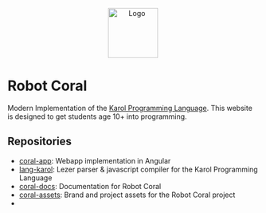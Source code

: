 <p align="center">
<img src="https://cdn.robotcoral.de/coral.svg" height="100px" alt="Logo" />
</p>

# Robot Coral

Modern Implementation of the [Karol Programming Language](<https://en.wikipedia.org/wiki/Karel_(programming_language)>).
This website is designed to get students age 10+ into programming.

## Repositories

* [coral-app](https://github.com/robotcoral/coral-app): Webapp implementation in Angular
* [lang-karol](https://github.com/robotcoral/lang-karol): Lezer parser & javascript compiler for the Karol Programming Language
* [coral-docs](https://github.com/robotcoral/coral-docs): Documentation for Robot Coral
* [coral-assets](https://github.com/robotcoral/coral-assets): Brand and project assets for the Robot Coral project
* 
